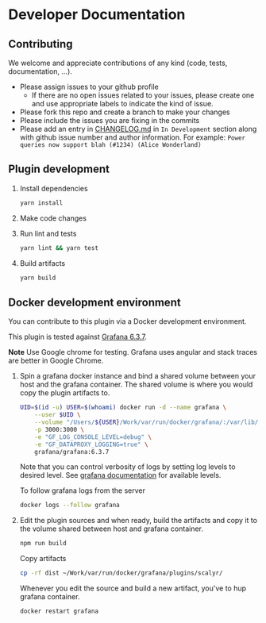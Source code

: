 # Developer Documentation

## Contributing

We welcome and appreciate contributions of any kind (code, tests, documentation, ...).

* Please assign issues to your github profile
  * If there are no open issues related to your issues, please create one
    and use appropriate labels to indicate the kind of issue.
* Please fork this repo and create a branch to make your changes
* Please include the issues you are fixing in the commits
* Please add an entry in [CHANGELOG.md](./CHANGELOG.md) in `In Development`
  section along with github issue number and author information. For example:
  `Power queries now support blah (#1234) (Alice Wonderland)`

## Plugin development

1. Install dependencies

    ```bash
    yarn install
    ```

2. Make code changes

3. Run lint and tests

    ```bash
    yarn lint && yarn test
    ```

4. Build artifacts

    ```bash
    yarn build
    ```

## Docker development environment

You can contribute to this plugin via a Docker development environment.

This plugin is tested against [Grafana 6.3.7](https://hub.docker.com/r/grafana/grafana/tags).

**Note**
Use Google chrome for testing. Grafana uses angular and stack traces are better
in Google Chrome.

1. Spin a grafana docker instance and bind a shared volume between your host
   and the grafana container. The shared volume is where you would copy the
   plugin artifacts to.

    ```bash
    UID=$(id -u) USER=$(whoami) docker run -d --name grafana \
        --user $UID \
        --volume "/Users/${USER}/Work/var/run/docker/grafana/:/var/lib/grafana" \
        -p 3000:3000 \
        -e "GF_LOG_CONSOLE_LEVEL=debug" \
        -e "GF_DATAPROXY_LOGGING=true" \
        grafana/grafana:6.3.7
    ```

    Note that you can control verbosity of logs by setting log levels to desired
    level. See [grafana documentation](https://grafana.com/docs/installation/configuration/#log) for available levels.

    To follow grafana logs from the server

    ```bash
    docker logs --follow grafana
    ```

2. Edit the plugin sources and when ready, build the artifacts and copy it to the
   volume shared between host and grafana container.

    ```bash
    npm run build
    ```

    Copy artifacts

    ```bash
    cp -rf dist ~/Work/var/run/docker/grafana/plugins/scalyr/
    ```

    Whenever you edit the source and build a new artifact, you've to hup grafana container.

    ```bash
    docker restart grafana
    ```
